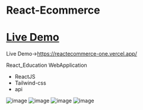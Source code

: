 # React-Ecommerce
# [Live Demo](https://reactecommerce-one.vercel.app/)

Live Demo->https://reactecommerce-one.vercel.app/



React_Education WebApplication
- ReactJS
- Tailwind-css
- api


![image](https://github.com/masudfcs1/React-Ecommerce/assets/57311382/879d2e80-6b0b-42d5-a2b8-186af91bb70a)
![image](https://github.com/masudfcs1/React-Ecommerce/assets/57311382/00805b04-30b5-4653-a470-dfde23ede9d5)
![image](https://github.com/masudfcs1/React-Ecommerce/assets/57311382/56b85779-9eed-4a91-aa72-4b50c0f4f2f6)
![image](https://github.com/masudfcs1/React-Ecommerce/assets/57311382/5df81263-9c70-4d3b-81f6-6f59c9dab9f2)
